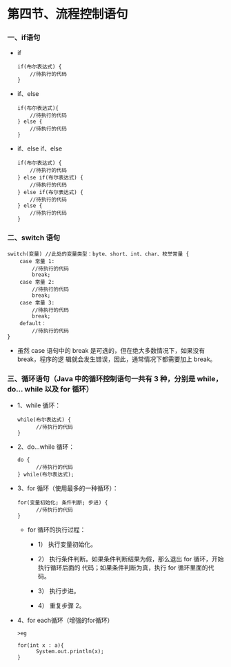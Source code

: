 # 第四节、流程控制语句

### 一、if语句

* if

      if(布尔表达式) {   
          //待执行的代码 
      } 

* if、else

      if(布尔表达式){   
          //待执行的代码 
      } else {   
          //待执行的代码 
      } 
    
* if、else if、else

      if(布尔表达式) {   
          //待执行的代码 
      } else if(布尔表达式) {   
          //待执行的代码 
      } else if(布尔表达式) {   
          //待执行的代码 
      } else {   
          //待执行的代码 
      } 

### 二、switch 语句

    switch(变量) //此处的变量类型：byte、short、int、char、枚举常量 {   
        case 常量 1:    
            //待执行的代码    
            break; 
        case 常量 2:    
            //待执行的代码    
            break; 
        case 常量 3:    
            //待执行的代码    
            break;   
        default：    
            //待执行的代码 
    } 
    
* 虽然 case 语句中的 break 是可选的，但在绝大多数情况下，如果没有 break，程序的逻 辑就会发生错误，因此，通常情况下都需要加上 break。    


### 三、循环语句（Java 中的循环控制语句一共有 3 种，分别是 while，do… while 以及 for 循环）

* 1、while 循环： 

      while(布尔表达式) {   
            //待执行的代码 
      } 
      
* 2、do…while 循环： 

      do {   
            //待执行的代码 
      } while(布尔表达式);
      
* 3、for 循环（使用最多的一种循环）： 

      for(变量初始化; 条件判断; 步进) {   
            //待执行的代码 
      }
      
     * for 循环的执行过程： 
     
          * 1） 执行变量初始化。 
     
          * 2） 执行条件判断。如果条件判断结果为假，那么退出 for 循环，开始执行循环后面的 代码；如果条件判断为真，执行 for 循环里面的代码。 
     
          * 3） 执行步进。 
     
          * 4） 重复步骤 2。 
     
* 4、for each循环（增强的for循环）   
      
      >eg
      
      for(int x : a){
            System.out.println(x);
      }
